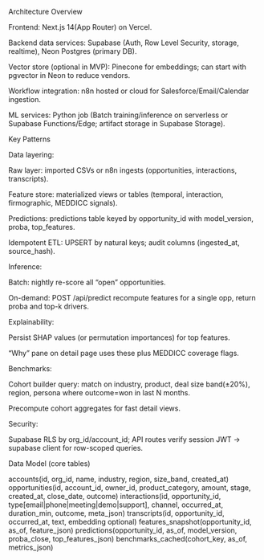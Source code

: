 Architecture Overview

Frontend: Next.js 14(App Router) on Vercel.

Backend data services: Supabase (Auth, Row Level Security, storage, realtime), Neon Postgres (primary DB).

Vector store (optional in MVP): Pinecone for embeddings; can start with pgvector in Neon to reduce vendors.

Workflow integration: n8n hosted or cloud for Salesforce/Email/Calendar ingestion.

ML services: Python job (Batch training/inference on serverless or Supabase Functions/Edge; artifact storage in Supabase Storage).

Key Patterns

Data layering:

Raw layer: imported CSVs or n8n ingests (opportunities, interactions, transcripts).

Feature store: materialized views or tables (temporal, interaction, firmographic, MEDDICC signals).

Predictions: predictions table keyed by opportunity_id with model_version, proba, top_features.

Idempotent ETL: UPSERT by natural keys; audit columns (ingested_at, source_hash).

Inference:

Batch: nightly re-score all “open” opportunities.

On-demand: POST /api/predict recompute features for a single opp, return proba and top-k drivers.

Explainability:

Persist SHAP values (or permutation importances) for top features.

“Why” pane on detail page uses these plus MEDDICC coverage flags.

Benchmarks:

Cohort builder query: match on industry, product, deal size band(±20%), region, persona where outcome=won in last N months.

Precompute cohort aggregates for fast detail views.

Security:

Supabase RLS by org_id/account_id; API routes verify session JWT → supabase client for row-scoped queries.

Data Model (core tables)

accounts(id, org_id, name, industry, region, size_band, created_at)
opportunities(id, account_id, owner_id, product_category, amount, stage, created_at, close_date, outcome)
interactions(id, opportunity_id, type[email|phone|meeting|demo|support], channel, occurred_at, duration_min, outcome, meta_json)
transcripts(id, opportunity_id, occurred_at, text, embedding optional)
features_snapshot(opportunity_id, as_of, feature_json)
predictions(opportunity_id, as_of, model_version, proba_close, top_features_json)
benchmarks_cached(cohort_key, as_of, metrics_json)